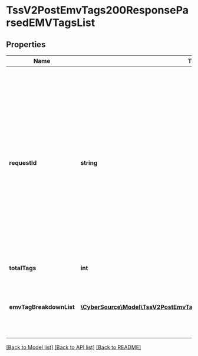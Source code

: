 # TssV2PostEmvTags200ResponseParsedEMVTagsList

## Properties
Name | Type | Description | Notes
------------ | ------------- | ------------- | -------------
**requestId** | **string** | An unique identification number generated by Cybersource to identify the submitted request. Returned by all services. It is also appended to the endpoint of the resource. On incremental authorizations, this value with be the same as the identification number returned in the original authorization response. | [optional] 
**totalTags** | **int** | Number of tags parsed | [optional] 
**emvTagBreakdownList** | [**\CyberSource\Model\TssV2PostEmvTags200ResponseEmvTagBreakdownList[]**](TssV2PostEmvTags200ResponseEmvTagBreakdownList.md) | An array of objects, where each object contains one parsed tag from the relevant EMV string. | [optional] 

[[Back to Model list]](../README.md#documentation-for-models) [[Back to API list]](../README.md#documentation-for-api-endpoints) [[Back to README]](../README.md)


